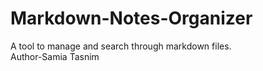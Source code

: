 # Markdown-Notes-Organizer
A tool to manage and search through markdown files.
<br>
Author-Samia Tasnim
